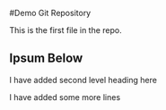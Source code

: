 #Demo Git Repository

This is the first file in the repo.

## Ipsum Below

I have added second level heading here

I have added some more lines
